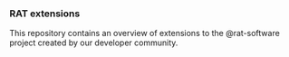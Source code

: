 ### RAT extensions

This repository contains an overview of extensions to the @rat-software project created by our developer community.
